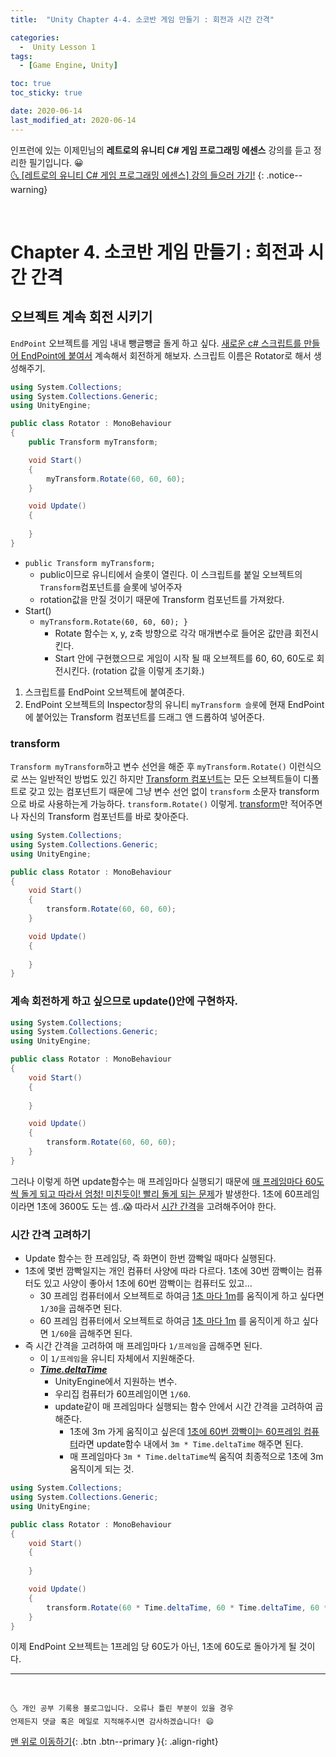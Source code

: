 ```yaml
---
title:  "Unity Chapter 4-4. 소코반 게임 만들기 : 회전과 시간 간격" 

categories:
  -  Unity Lesson 1 
tags:
  - [Game Engine, Unity]

toc: true
toc_sticky: true

date: 2020-06-14
last_modified_at: 2020-06-14
---
```


인프런에 있는 이제민님의 **레트로의 유니티 C# 게임 프로그래밍 에센스** 강의를 듣고 정리한 필기입니다. 😀  
[🌜 [레트로의 유니티 C# 게임 프로그래밍 에센스] 강의 들으러 가기!](https://www.inflearn.com/course/%EC%9C%A0%EB%8B%88%ED%8B%B0-%EA%B2%8C%EC%9E%84-%ED%94%84%EB%A1%9C%EA%B7%B8%EB%9E%98%EB%B0%8D-%EC%97%90%EC%84%BC%EC%8A%A4)
{: .notice--warning}

<br>

# Chapter 4. 소코반 게임 만들기 : 회전과 시간 간격 

## 오브젝트 계속 회전 시키기

`EndPoint` 오브젝트를 게임 내내 뺑글뺑글 돌게 하고 싶다. <u>새로운 c# 스크립트를 만들어 EndPoint에 붙여서</u> 계속해서 회전하게 해보자. 스크립트 이름은 Rotator로 해서 생성해주기.

```c#
using System.Collections;
using System.Collections.Generic;
using UnityEngine;

public class Rotator : MonoBehaviour
{
    public Transform myTransform; 

    void Start()
    {
        myTransform.Rotate(60, 60, 60);
    }

    void Update()
    {
        
    }
}

```
- `public Transform myTransform;`
  - public이므로 유니티에서 슬롯이 열린다. 이 스크립트를 붙일 오브젝트의 `Transform`컴포넌트를 슬롯에 넣어주자
  - rotation값을 만질 것이기 때문에 Transform 컴포넌트를 가져왔다. 
- Start()
  - `myTransform.Rotate(60, 60, 60);
    }`
    - Rotate 함수는 x, y, z축 방향으로 각각 매개변수로 들어온 값만큼 회전시킨다. 
    - Start 안에 구현했으므로 게임이 시작 될 때 오브젝트를 60, 60, 60도로 회전시킨다. (rotation 값을 이렇게 초기화.)

1. 스크립트를 EndPoint 오브젝트에 붙여준다. 
2. EndPoint 오브젝트의 Inspector창의 유니티 `myTransform 슬롯`에 현재 EndPoint에 붙어있는 Transform 컴포넌트를 드래그 앤 드롭하여 넣어준다.

### transform

`Transform myTransform`하고 변수 선언을 해준 후 `myTransform.Rotate()` 이런식으로 쓰는 일반적인 방법도 있긴 하지만 <u>Transform 컴포넌트</u>는 모든 오브젝트들이 디폴트로 갖고 있는 컴포넌트기 때문에 그냥 변수 선언 없이 `transform` 소문자 transform으로 바로 사용하는게 가능하다. `transform.Rotate()` 이렇게. <u>transform</u>만 적어주면 나 자신의 Transform 컴포넌트를 바로 찾아준다.

```c#
using System.Collections;
using System.Collections.Generic;
using UnityEngine;

public class Rotator : MonoBehaviour
{
    void Start()
    {
        transform.Rotate(60, 60, 60);
    }

    void Update()
    {
        
    }
}
```

### 계속 회전하게 하고 싶으므로 update()안에 구현하자.

```c#
using System.Collections;
using System.Collections.Generic;
using UnityEngine;

public class Rotator : MonoBehaviour
{
    void Start()
    {
        
    }

    void Update()
    {
        transform.Rotate(60, 60, 60);
    }
}
```

그러나 이렇게 하면 update함수는 매 프레임마다 실행되기 때문에 <u>매 프레임마다 60도씩 돌게 되고 따라서 엄청! 미친듯이! 빨리 돌게 되는 문제</u>가 발생한다. 1초에 60프레임이라면 1초에 3600도 도는 셈..😱 따라서 <u>시간 간격</u>을 고려해주어야 한다.

### 시간 간격 고려하기
- Update 함수는 한 프레임당, 즉 화면이 한번 깜빡일 때마다 실행된다.
- 1초에 몇번 깜빡일지는 개인 컴퓨터 사양에 따라 다르다. 1초에 30번 깜빡이는 컴퓨터도 있고 사양이 좋아서 1초에 60번 깜빡이는 컴퓨터도 있고...
  - 30 프레임 컴퓨터에서 오브젝트로 하여금 <u>1초 마다 1m</u>를 움직이게 하고 싶다면 `1/30`을 곱해주면 된다.
  - 60 프레임 컴퓨터에서 오브젝트로 하여금 <u>1초 마다 1m</u> 를 움직이게 하고 싶다면 `1/60`을 곱해주면 된다.
- 즉 시간 간격을 고려하여 매 프레임마다 `1/프레임`을 곱해주면 된다. 
  - 이 `1/프레임`을 유니티 자체에서 지원해준다.
  - ***<u>Time.deltaTime</u>***
    - UnityEngine에서 지원하는 변수.
    - 우리집 컴퓨터가 60프레임이면 `1/60`.
    - update같이 매 프레임마다 실행되는 함수 안에서 시간 간격을 고려하여 곱해준다.
      - 1초에 3m 가게 움직이고 싶은데 <u>1초에 60번 깜빡이는 60프레임 컴퓨터</u>라면 update함수 내에서 `3m * Time.deltaTime` 해주면 된다.
      - 매 프레임마다 `3m * Time.deltaTime`씩 움직여 최종적으로 1초에 3m 움직이게 되는 것.

```c#
using System.Collections;
using System.Collections.Generic;
using UnityEngine;

public class Rotator : MonoBehaviour
{
    void Start()
    {
        
    }

    void Update()
    {
        transform.Rotate(60 * Time.deltaTime, 60 * Time.deltaTime, 60 * Time.deltaTime);
    }
}
```
이제 EndPoint 오브젝트는 1프레임 당 60도가 아닌, 1초에 60도로 돌아가게 될 것이다.

***
<br>

    🌜 개인 공부 기록용 블로그입니다. 오류나 틀린 부분이 있을 경우 
    언제든지 댓글 혹은 메일로 지적해주시면 감사하겠습니다! 😄

[맨 위로 이동하기](#){: .btn .btn--primary }{: .align-right}